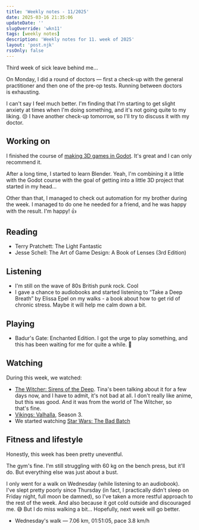 ```yaml
---
title: 'Weekly notes - 11/2025'
date: 2025-03-16 21:35:06
updateDate: ''
slugOverride: 'wkn11'
tags: [weekly notes]
description: 'Weekly notes for 11. week of 2025'
layout: 'post.njk'
rssOnly: false
---
```

Third week of sick leave behind me…

On Monday, I did a round of doctors — first a check-up with the general practitioner and then one of the pre-op tests. Running between doctors is exhausting.

I can't say I feel much better. I'm finding that I'm starting to get slight anxiety at times when I'm doing something, and it's not going quite to my liking. 😒 I have another check-up tomorrow, so I'll try to discuss it with my doctor.

## Working on

I finished the course of [making 3D games in Godot](https://www.gamedev.tv/courses/godot-complete-3d). It's great and I can only recommend it.

After a long time, I started to learn Blender. Yeah, I'm combining it a little with the Godot course with the goal of getting into a little 3D project that started in my head…

Other than that, I managed to check out automation for my brother during the week. I managed to do one he needed for a friend, and he was happy with the result. I'm happy! 👍

## Reading

- Terry Pratchett: The Light Fantastic
- Jesse Schell: The Art of Game Design: A Book of Lenses (3rd Edition)

## Listening

- I'm still on the wave of 80s British punk rock. Cool
- I gave a chance to audiobooks and started listening to “Take a Deep Breath” by Elissa Epel on my walks - a book about how to get rid of chronic stress. Maybe it will help me calm down a bit.

## Playing

- Badur's Gate: Enchanted Edition. I got the urge to play something, and this has been waiting for me for quite a while. 🙂

## Watching
During this week, we watched:
- [The Witcher: Sirens of the Deep](https://en.wikipedia.org/wiki/The_Witcher%3A_Sirens_of_the_Deep). Tina's been talking about it for a few days now, and I have to admit, it's not bad at all. I don't really like anime, but this was good. And it was from the world of The Witcher, so that's fine.
- [Vikings: Valhalla](https://en.wikipedia.org/wiki/Vikings%3A_Valhalla), Season 3. 
- We started watching [Star Wars: The Bad Batch](https://en.wikipedia.org/wiki/Star_Wars:_The_Bad_Batch)

## Fitness and lifestyle

Honestly, this week has been pretty uneventful.

The gym's fine. I'm still struggling with 60 kg on the bench press, but it'll do. But everything else was just about a bust.

I only went for a walk on Wednesday (while listening to an audiobook). I've slept pretty poorly since Thursday (in fact, I practically didn't sleep on Friday night, full moon be damned), so I've taken a more restful approach to the rest of the week. And also because it got cold outside and discouraged me. 😅 But I do miss walking a bit… Hopefully, next week will go better.

- Wednesday's walk — 7.06 km, 01:51:05, pace 3.8 km/h
